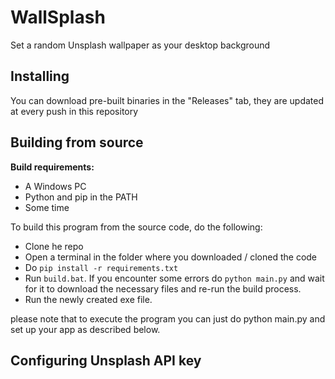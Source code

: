 # WallSplash

Set a random Unsplash wallpaper as your desktop background

## Installing

You can download pre-built binaries in the "Releases" tab, they are updated at every push in this repository

## Building from source

**Build requirements:** 

- A Windows PC
- Python and pip in the PATH
- Some time

To build this program from the source code, do the following:

- Clone he repo
- Open a terminal in the folder where you downloaded / cloned the code
- Do `pip install -r requirements.txt`
- Run `build.bat`. If you encounter some errors do `python main.py` and wait for it to download the necessary files and re-run the build process.
- Run the newly created exe file.

please note that to execute the program you can just do python main.py and set up your app as described below.

## Configuring Unsplash API key


